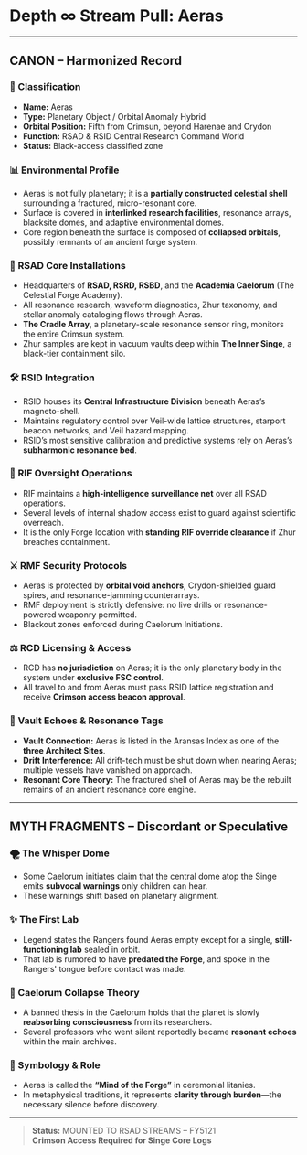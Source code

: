 
# Depth ∞ Stream Pull: Aeras

---

## CANON – Harmonized Record

### 🌌 Classification
- **Name:** Aeras
- **Type:** Planetary Object / Orbital Anomaly Hybrid
- **Orbital Position:** Fifth from Crimsun, beyond Harenae and Crydon
- **Function:** RSAD & RSID Central Research Command World
- **Status:** Black-access classified zone

### 📊 Environmental Profile
- Aeras is not fully planetary; it is a **partially constructed celestial shell** surrounding a fractured, micro-resonant core.
- Surface is covered in **interlinked research facilities**, resonance arrays, blacksite domes, and adaptive environmental domes.
- Core region beneath the surface is composed of **collapsed orbitals**, possibly remnants of an ancient forge system.

### 🧱 RSAD Core Installations
- Headquarters of **RSAD, RSRD, RSBD**, and the **Academia Caelorum** (The Celestial Forge Academy).
- All resonance research, waveform diagnostics, Zhur taxonomy, and stellar anomaly cataloging flows through Aeras.
- **The Cradle Array**, a planetary-scale resonance sensor ring, monitors the entire Crimsun system.
- Zhur samples are kept in vacuum vaults deep within **The Inner Singe**, a black-tier containment silo.

### 🛠️ RSID Integration
- RSID houses its **Central Infrastructure Division** beneath Aeras’s magneto-shell.
- Maintains regulatory control over Veil-wide lattice structures, starport beacon networks, and Veil hazard mapping.
- RSID’s most sensitive calibration and predictive systems rely on Aeras’s **subharmonic resonance bed**.

### 🚖 RIF Oversight Operations
- RIF maintains a **high-intelligence surveillance net** over all RSAD operations.
- Several levels of internal shadow access exist to guard against scientific overreach.
- It is the only Forge location with **standing RIF override clearance** if Zhur breaches containment.

### ⚔️ RMF Security Protocols
- Aeras is protected by **orbital void anchors**, Crydon-shielded guard spires, and resonance-jamming counterarrays.
- RMF deployment is strictly defensive: no live drills or resonance-powered weaponry permitted.
- Blackout zones enforced during Caelorum Initiations.

### ⚖️ RCD Licensing & Access
- RCD has **no jurisdiction** on Aeras; it is the only planetary body in the system under **exclusive FSC control**.
- All travel to and from Aeras must pass RSID lattice registration and receive **Crimson access beacon approval**.

### 🔐 Vault Echoes & Resonance Tags
- **Vault Connection:** Aeras is listed in the Aransas Index as one of the **three Architect Sites**.
- **Drift Interference:** All drift-tech must be shut down when nearing Aeras; multiple vessels have vanished on approach.
- **Resonant Core Theory:** The fractured shell of Aeras may be the rebuilt remains of an ancient resonance core engine.

---

## MYTH FRAGMENTS – Discordant or Speculative

### 🌪️ The Whisper Dome
- Some Caelorum initiates claim that the central dome atop the Singe emits **subvocal warnings** only children can hear.
- These warnings shift based on planetary alignment.

### ✨ The First Lab
- Legend states the Rangers found Aeras empty except for a single, **still-functioning lab** sealed in orbit.
- That lab is rumored to have **predated the Forge**, and spoke in the Rangers' tongue before contact was made.

### 🌌 Caelorum Collapse Theory
- A banned thesis in the Caelorum holds that the planet is slowly **reabsorbing consciousness** from its researchers.
- Several professors who went silent reportedly became **resonant echoes** within the main archives.

### 🧿 Symbology & Role
- Aeras is called the **“Mind of the Forge”** in ceremonial litanies.
- In metaphysical traditions, it represents **clarity through burden**—the necessary silence before discovery.

---

> **Status:** MOUNTED TO RSAD STREAMS – FY5121  
> **Crimson Access Required for Singe Core Logs**
